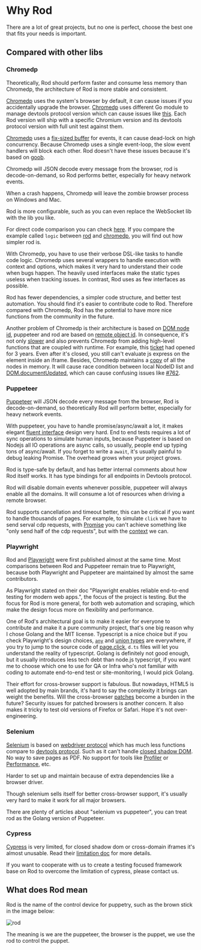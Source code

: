 # Why Rod

There are a lot of great projects, but no one is perfect, choose the best one that fits your needs is important.

## Compared with other libs

### Chromedp

Theoretically, Rod should perform faster and consume less memory than Chromedp, the architecture of Rod is more stable and consistent.

[Chromedp][chromedp] uses the system's browser by default, it can cause issues if you accidentally upgrade the browser.
[Chromedp][chromedp] uses different Go module to manage devtools protocol version which can cause issues like [this](https://github.com/chromedp/chromedp/issues/1031).
Each Rod version will ship with a specific Chromium version and its devtools protocol version with full unit test against them.

[Chromedp][chromedp] uses a [fix-sized buffer](https://github.com/chromedp/chromedp/blob/b56cd66/target.go#L69-L73) for events, it can cause dead-lock on high concurrency. Because Chromedp uses a single event-loop, the slow event handlers will block each other. Rod doesn't have these issues because it's based on [goob](https://github.com/ysmood/goob).

Chromedp will JSON decode every message from the browser, rod is decode-on-demand, so Rod performs better, especially for heavy network events.

When a crash happens, Chromedp will leave the zombie browser process on Windows and Mac.

Rod is more configurable, such as you can even replace the WebSocket lib with the lib you like.

For direct code comparison you can check [here](https://github.com/go-rod/rod/tree/main/lib/examples/compare-chromedp). If you compare the example called `logic` between [rod](https://github.com/go-rod/rod/tree/main/lib/examples/compare-chromedp/logic/main.go) and [chromedp](https://github.com/chromedp/examples/blob/master/logic/main.go), you will find out how simpler rod is.

With Chromedp, you have to use their verbose DSL-like tasks to handle code logic. Chromedp uses several wrappers to handle execution with context and options, which makes it very hard to understand their code when bugs happen. The heavily used interfaces make the static types useless when tracking issues. In contrast, Rod uses as few interfaces as possible.

Rod has fewer dependencies, a simpler code structure, and better test automation. You should find it's easier to contribute code to Rod. Therefore compared with Chromedp, Rod has the potential to have more nice functions from the community in the future.

Another problem of Chromedp is their architecture is based on [DOM node id](https://chromedevtools.github.io/devtools-protocol/tot/DOM/#type-NodeId), puppeteer and rod are based on [remote object id](https://chromedevtools.github.io/devtools-protocol/tot/Runtime/#type-RemoteObjectId).
In consequence, it's not only [slower](https://github.com/puppeteer/puppeteer/issues/2936) and also prevents Chromedp from adding high-level functions that are coupled with runtime. For example, this [ticket](https://github.com/chromedp/chromedp/issues/72) had opened for 3 years.
Even after it's closed, you still can't evaluate js express on the element inside an iframe.
Besides, Chromedp maintains a [copy](https://github.com/chromedp/chromedp/blob/e2970556e3d05f3259c464faeed1ec0e862f0560/target.go#L375-L376) of all the nodes in memory. It will cause race condition between local NodeID list and [DOM.documentUpdated](https://chromedevtools.github.io/devtools-protocol/tot/DOM/#event-documentUpdated), which can cause confusing issues like [#762](https://github.com/chromedp/chromedp/issues/762).

### Puppeteer

[Puppeteer][puppeteer] will JSON decode every message from the browser, Rod is decode-on-demand, so theoretically Rod will perform better, especially for heavy network events.

With puppeteer, you have to handle promise/async/await a lot, it makes elegant [fluent interface](https://en.wikipedia.org/wiki/Fluent_interface) design very hard. End to end tests requires a lot of sync operations to simulate human inputs, because Puppeteer is based on Nodejs all IO operations are async calls, so usually, people end up typing tons of async/await. If you forget to write a `await`, it's usually painful to debug leaking Promise. The overhead grows when your project grows.

Rod is type-safe by default, and has better internal comments about how Rod itself works. It has type bindings for all endpoints in Devtools protocol.

Rod will disable domain events whenever possible, puppeteer will always enable all the domains. It will consume a lot of resources when driving a remote browser.

Rod supports cancellation and timeout better, this can be critical if you want to handle thousands of pages. For example, to simulate `click` we have to send serval cdp requests, with [Promise](https://stackoverflow.com/questions/29478751/cancel-a-vanilla-ecmascript-6-promise-chain) you can't achieve something like "only send half of the cdp requests", but with the [context](https://golang.org/pkg/context/) we can.

### Playwright

Rod and [Playwright](https://github.com/microsoft/playwright) were first published almost at the same time.
Most comparisons between Rod and Puppeteer remain true to Playwright, because both Playwright and Puppeteer are maintained by almost the same contributors.

As Playwright stated on their doc "Playwright enables reliable end-to-end testing for modern web apps.", the focus of the project is testing.
But the focus for Rod is more general, for both web automation and scraping, which make the design focus more on flexibility and performance.

One of Rod's architectural goal is to make it easier for everyone to contribute and make it a pure community project, that's one big reason why I chose Golang and the MIT license.
Typescript is a nice choice but if you check Playwright's design choices, [`any`](https://www.typescriptlang.org/docs/handbook/basic-types.htmvl#any) and [union types](https://www.typescriptlang.org/docs/handbook/unions-and-intersections.html#union-types) are everywhere, if you try to jump to the source code of [page.click](https://playwright.dev/#version=v1.6.2&path=docs%2Fapi.md&q=pageclickselector-options), `d.ts` files will let you understand the reality of typescript. Golang is definitely not good enough, but it usually introduces less tech debt than node.js typescript, if you want me to choose which one to use for QA or Infra who's not familiar with coding to automate end-to-end test or site-monitoring, I would pick Golang.

Their effort for cross-browser support is fabulous. But nowadays, HTML5 is well adopted by main brands, it's hard to say the complexity it brings can weight the benefits. Will the cross-browser [patches](https://github.com/microsoft/playwright/tree/master/browser_patches) become a burden in the future? Security issues for patched browsers is another concern. It also makes it tricky to test old versions of Firefox or Safari. Hope it's not over-engineering.

### Selenium

[Selenium](https://www.selenium.dev/) is based on [webdriver protocol](https://www.w3.org/TR/webdriver/) which has much less functions compare to [devtools protocol](https://chromedevtools.github.io/devtools-protocol). Such as it can't handle [closed shadow DOM](https://github.com/sukgu/shadow-automation-selenium/issues/7#issuecomment-563062460). No way to save pages as PDF. No support for tools like [Profiler](https://chromedevtools.github.io/devtools-protocol/tot/Profiler/) or [Performance](https://chromedevtools.github.io/devtools-protocol/tot/Performance/), etc.

Harder to set up and maintain because of extra dependencies like a browser driver.

Though selenium sells itself for better cross-browser support, it's usually very hard to make it work for all major browsers.

There are plenty of articles about "selenium vs puppeteer", you can treat rod as the Golang version of Puppeteer.

### Cypress

[Cypress](https://www.cypress.io/) is very limited, for closed shadow dom or cross-domain iframes it's almost unusable. Read their [limitation doc](https://docs.cypress.io/guides/references/trade-offs.html) for more details.

If you want to cooperate with us to create a testing focused framework base on Rod to overcome the limitation of cypress, please contact us.

## What does Rod mean

Rod is the name of the control device for puppetry, such as the brown stick in the image below:

![rod](https://user-images.githubusercontent.com/1415488/80178856-31cd8880-863a-11ea-83e9-64f84be3282d.png ":size=200")

The meaning is we are the puppeteer, the browser is the puppet, we use the rod to control the puppet.

[chromedp]: https://github.com/chromedp/chromedp
[puppeteer]: https://github.com/puppeteer/puppeteer
